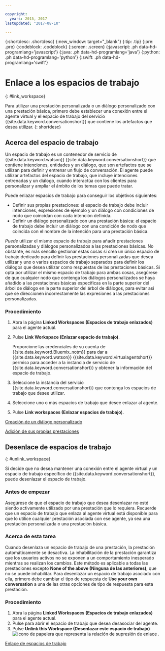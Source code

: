 ```yaml
---

copyright:
  years: 2015, 2017
lastupdated: "2017-08-10"

---
```


{:shortdesc: .shortdesc}
{:new_window: target="_blank"}
{:tip: .tip}
{:pre: .pre}
{:codeblock: .codeblock}
{:screen: .screen}
{:javascript: .ph data-hd-programlang='javascript'}
{:java: .ph data-hd-programlang='java'}
{:python: .ph data-hd-programlang='python'}
{:swift: .ph data-hd-programlang='swift'}

# Enlace a los espacios de trabajo 
{: #link_workspace}

Para utilizar una prestación personalizada o un diálogo personalizado con una prestación básica, primero debe establecer una conexión entre el agente virtual y el espacio de trabajo del servicio {{site.data.keyword.conversationshort}} que contiene los artefactos que desea utilizar.
{: shortdesc}

## Acerca del espacio de trabajo

Un espacio de trabajo es un contenedor de servicio de {{site.data.keyword.watson}} {{site.data.keyword.conversationshort}} que contiene intenciones, entidades y un diálogo, que son artefactos que se utilizan para definir y entrenar un flujo de conversación. El agente puede utilizar artefactos del espacio de trabajo, que incluye intenciones entrenadas y un diálogo, cuando interactúa con los clientes para personalizar y ampliar el ámbito de los temas que puede tratar.

Puede enlazar espacios de trabajo para conseguir los objetivos siguientes:

- Definir sus propias prestaciones: el espacio de trabajo debe incluir intenciones, expresiones de ejemplo y un diálogo con condiciones de nodo que coincidan con cada intención definida.
- Definir un diálogo personalizado con una prestación básica: el espacio de trabajo debe incluir un diálogo con una condición de nodo que coincida con el nombre de la intención para una prestación básica.

*Puede* utilizar el mismo espacio de trabajo para añadir prestaciones personalizadas y diálogos personalizados a las prestaciones básicas. No obstante, es más sencillo gestionar estas cosas si crea un único espacio de trabajo dedicado para definir las prestaciones personalizadas que desea utilizar y uno o varios espacios de trabajo separados para definir los diálogos que desea utilizar como respuestas de las prestaciones básicas. Si opta por utilizar el mismo espacio de trabajo para ambas cosas, asegúrese de que cualquier nodo que contenga los diálogos personalizados se haya añadido a las prestaciones básicas específicas en la parte superior del árbol de diálogo en la parte superior del árbol de diálogos, para evitar así que se direccionen incorrectamente las expresiones a las prestaciones personalizadas. 

### Procedimiento

1.  Abra la página **Linked Workspaces (Espacios de trabajo enlazados)** para el agente actual. 
1.  Pulse **Link Workspace (Enlazar espacio de trabajo)**.

    Proporcione las credenciales de su cuenta de {{site.data.keyword.Bluemix_notm}} para dar a {{site.data.keyword.watson}} {{site.data.keyword.virtualagentshort}} permiso para acceder a la instancia de servicio de {{site.data.keyword.conversationshort}} y obtener la información del espacio de trabajo.

1.  Seleccione la instancia del servicio {{site.data.keyword.conversationshort}} que contenga los espacios de trabajo que desee utilizar.
1.  Seleccione uno o más espacios de trabajo que desee enlazar al agente.
1.  Pulse **Link workspaces (Enlazar espacios de trabajo)**.

[Creación de un diálogo personalizado ](add-custom-dialog.html)

[Adición de sus propias prestaciones](add-custom-capabilities.html)

## Desenlace de espacios de trabajo 
{: #unlink_workspace}

Si decide que no desea mantener una conexión entre el agente virtual y un espacio de trabajo específico de {{site.data.keyword.conversationshort}}, puede desenlazar el espacio de trabajo.

### Antes de empezar

Asegúrese de que el espacio de trabajo que desea desenlazar no esté siendo activamente utilizado por una prestación que lo requiera. Recuerde que un espacio de trabajo que enlaza al agente virtual está disponible para que lo utilice cualquier prestación asociada con ese agente, ya sea una prestación personalizada o una prestación básica.

### Acerca de esta tarea

Cuando desenlaza un espacio de trabajo de una prestación, la prestación automáticamente se desactiva. La inhabilitación de la prestación garantiza que los usuarios activos no se exponen a un comportamiento inesperado mientras se realizan los cambios. Este método es aplicable a todas las prestaciones excepto **None of the above (Ninguna de las anteriores)**, que no se puede inhabilitar. Para desenlazar un espacio de trabajo asociado con ella, primero debe cambiar el tipo de respuesta de **Use your own conversation** a una de las otras opciones de tipo de respuesta para esta prestación.

### Procedimiento

1.  Abra la página **Linked Workspaces (Espacios de trabajo enlazados)** para el agente actual. 
1.  Pulse para abrir el espacio de trabajo que desea desasociar del agente.
1.  Pulse **Unlink this Workspace (Desenlazar este espacio de trabajo)** ![icono de papelera que representa la relación de supresión de enlace](images/trash.png) .

[Enlace de espacios de trabajo](link_workspace.html)
